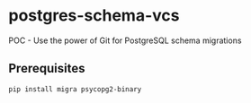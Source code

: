 # postgres-schema-vcs

POC - Use the power of Git for PostgreSQL schema migrations

## Prerequisites

`pip install migra psycopg2-binary`
